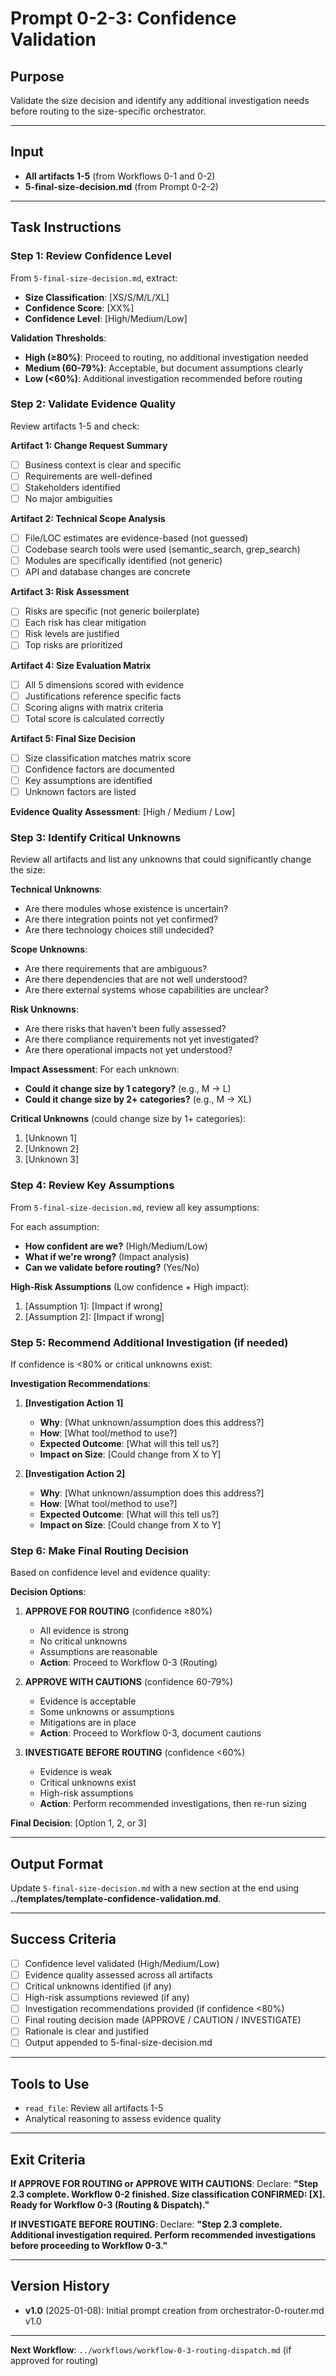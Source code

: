 # Prompt 0-2-3: Confidence Validation

## Purpose

Validate the size decision and identify any additional investigation needs before routing to the size-specific orchestrator.

---

## Input

- **All artifacts 1-5** (from Workflows 0-1 and 0-2)
- **5-final-size-decision.md** (from Prompt 0-2-2)

---

## Task Instructions

### Step 1: Review Confidence Level

From `5-final-size-decision.md`, extract:
- **Size Classification**: [XS/S/M/L/XL]
- **Confidence Score**: [XX%]
- **Confidence Level**: [High/Medium/Low]

**Validation Thresholds**:
- **High (≥80%)**: Proceed to routing, no additional investigation needed
- **Medium (60-79%)**: Acceptable, but document assumptions clearly
- **Low (<60%)**: Additional investigation recommended before routing

### Step 2: Validate Evidence Quality

Review artifacts 1-5 and check:

**Artifact 1: Change Request Summary**
- [ ] Business context is clear and specific
- [ ] Requirements are well-defined
- [ ] Stakeholders identified
- [ ] No major ambiguities

**Artifact 2: Technical Scope Analysis**
- [ ] File/LOC estimates are evidence-based (not guessed)
- [ ] Codebase search tools were used (semantic_search, grep_search)
- [ ] Modules are specifically identified (not generic)
- [ ] API and database changes are concrete

**Artifact 3: Risk Assessment**
- [ ] Risks are specific (not generic boilerplate)
- [ ] Each risk has clear mitigation
- [ ] Risk levels are justified
- [ ] Top risks are prioritized

**Artifact 4: Size Evaluation Matrix**
- [ ] All 5 dimensions scored with evidence
- [ ] Justifications reference specific facts
- [ ] Scoring aligns with matrix criteria
- [ ] Total score is calculated correctly

**Artifact 5: Final Size Decision**
- [ ] Size classification matches matrix score
- [ ] Confidence factors are documented
- [ ] Key assumptions are identified
- [ ] Unknown factors are listed

**Evidence Quality Assessment**: [High / Medium / Low]

### Step 3: Identify Critical Unknowns

Review all artifacts and list any unknowns that could significantly change the size:

**Technical Unknowns**:
- Are there modules whose existence is uncertain?
- Are there integration points not yet confirmed?
- Are there technology choices still undecided?

**Scope Unknowns**:
- Are there requirements that are ambiguous?
- Are there dependencies that are not well understood?
- Are there external systems whose capabilities are unclear?

**Risk Unknowns**:
- Are there risks that haven't been fully assessed?
- Are there compliance requirements not yet investigated?
- Are there operational impacts not yet understood?

**Impact Assessment**:
For each unknown:
- **Could it change size by 1 category?** (e.g., M → L)
- **Could it change size by 2+ categories?** (e.g., M → XL)

**Critical Unknowns** (could change size by 1+ categories):
1. [Unknown 1]
2. [Unknown 2]
3. [Unknown 3]

### Step 4: Review Key Assumptions

From `5-final-size-decision.md`, review all key assumptions:

For each assumption:
- **How confident are we?** (High/Medium/Low)
- **What if we're wrong?** (Impact analysis)
- **Can we validate before routing?** (Yes/No)

**High-Risk Assumptions** (Low confidence + High impact):
1. [Assumption 1]: [Impact if wrong]
2. [Assumption 2]: [Impact if wrong]

### Step 5: Recommend Additional Investigation (if needed)

If confidence is <80% or critical unknowns exist:

**Investigation Recommendations**:
1. **[Investigation Action 1]**
   - **Why**: [What unknown/assumption does this address?]
   - **How**: [What tool/method to use?]
   - **Expected Outcome**: [What will this tell us?]
   - **Impact on Size**: [Could change from X to Y]

2. **[Investigation Action 2]**
   - **Why**: [What unknown/assumption does this address?]
   - **How**: [What tool/method to use?]
   - **Expected Outcome**: [What will this tell us?]
   - **Impact on Size**: [Could change from X to Y]

### Step 6: Make Final Routing Decision

Based on confidence level and evidence quality:

**Decision Options**:

1. **APPROVE FOR ROUTING** (confidence ≥80%)
   - All evidence is strong
   - No critical unknowns
   - Assumptions are reasonable
   - **Action**: Proceed to Workflow 0-3 (Routing)

2. **APPROVE WITH CAUTIONS** (confidence 60-79%)
   - Evidence is acceptable
   - Some unknowns or assumptions
   - Mitigations are in place
   - **Action**: Proceed to Workflow 0-3, document cautions

3. **INVESTIGATE BEFORE ROUTING** (confidence <60%)
   - Evidence is weak
   - Critical unknowns exist
   - High-risk assumptions
   - **Action**: Perform recommended investigations, then re-run sizing

**Final Decision**: [Option 1, 2, or 3]

---

## Output Format

Update `5-final-size-decision.md` with a new section at the end using **../templates/template-confidence-validation.md**.

---

## Success Criteria

- [ ] Confidence level validated (High/Medium/Low)
- [ ] Evidence quality assessed across all artifacts
- [ ] Critical unknowns identified (if any)
- [ ] High-risk assumptions reviewed (if any)
- [ ] Investigation recommendations provided (if confidence <80%)
- [ ] Final routing decision made (APPROVE / CAUTION / INVESTIGATE)
- [ ] Rationale is clear and justified
- [ ] Output appended to 5-final-size-decision.md

---

## Tools to Use

- `read_file`: Review all artifacts 1-5
- Analytical reasoning to assess evidence quality

---

## Exit Criteria

**If APPROVE FOR ROUTING or APPROVE WITH CAUTIONS**:
Declare: **"Step 2.3 complete. Workflow 0-2 finished. Size classification CONFIRMED: [X]. Ready for Workflow 0-3 (Routing & Dispatch)."**

**If INVESTIGATE BEFORE ROUTING**:
Declare: **"Step 2.3 complete. Additional investigation required. Perform recommended investigations before proceeding to Workflow 0-3."**

---

## Version History

- **v1.0** (2025-01-08): Initial prompt creation from orchestrator-0-router.md v1.0

---

**Next Workflow**: `../workflows/workflow-0-3-routing-dispatch.md` (if approved for routing)
